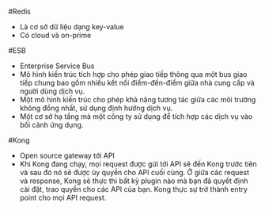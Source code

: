 #Redis 
- Là cơ sở dữ liệu dạng key-value
- Có cloud và on-prime

#ESB
- Enterprise Service Bus
- Mô hình kiến trúc tích hợp cho phép giao tiếp thông qua một bus giao tiếp chung bao gồm nhiều kết nối điểm-đến-điểm giữa nhà cung cấp và người dùng dịch vụ.
- Một mô hình kiến ​​trúc cho phép khả năng tương tác giữa các môi trường không đồng nhất, sử dụng định hướng dịch vụ.
- Một cơ sở hạ tầng mà một công ty sử dụng để tích hợp các dịch vụ vào bối cảnh ứng dụng.

#Kong
- Open source gateway tới API
- Khi Kong đang chạy, mọi request được gửi tới API sẽ đến Kong trước tiên và sau đó nó sẽ được ủy quyền cho API cuối cùng. Ở giữa các request và response, Kong sẽ thực thi bất kỳ plugin nào mà bạn đã quyết định cài đặt, trao quyền cho các API của bạn. Kong thực sự trở thành entry point cho mọi API request.
